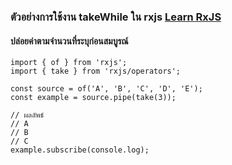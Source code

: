 ﻿### ตัวอย่างการใช้งาน takeWhile ใน rxjs [Learn RxJS](https://www.learnrxjs.io/learn-rxjs/operators/filtering/take)
 
 #### ปล่อยค่าตามจำนวนที่ระบุก่อนสมบูรณ์

```
import { of } from 'rxjs';
import { take } from 'rxjs/operators';

const source = of('A', 'B', 'C', 'D', 'E');
const example = source.pipe(take(3));

// ผลลัพธ์
// A
// B
// C
example.subscribe(console.log);
```
